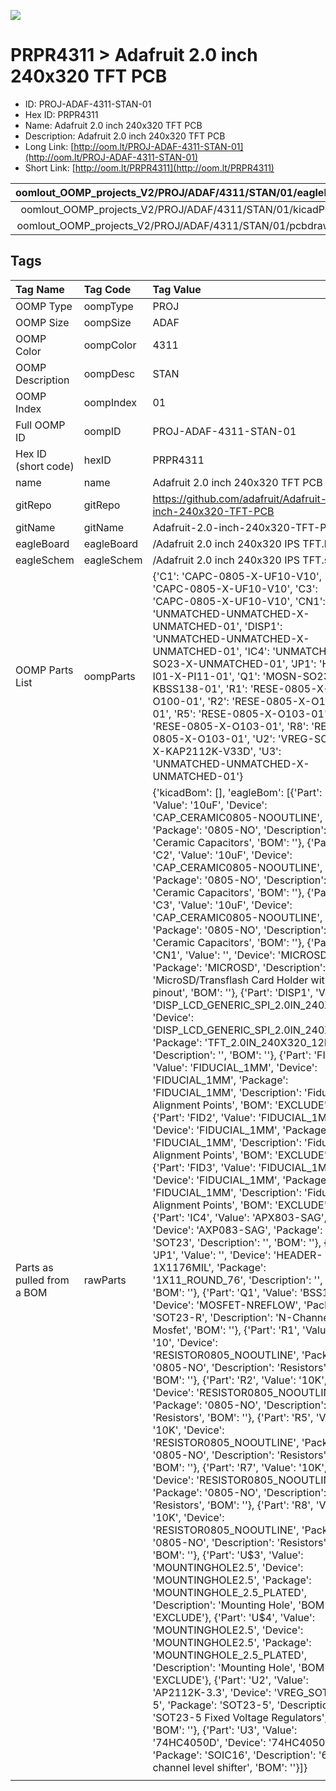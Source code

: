 


  
![][im]
# PRPR4311 > Adafruit 2.0 inch 240x320 TFT PCB

- ID: PROJ-ADAF-4311-STAN-01
- Hex ID: PRPR4311
- Name: Adafruit 2.0 inch 240x320 TFT PCB
- Description: Adafruit 2.0 inch 240x320 TFT PCB
- Long Link: [http://oom.lt/PROJ-ADAF-4311-STAN-01](http://oom.lt/PROJ-ADAF-4311-STAN-01)
- Short Link: [http://oom.lt/PRPR4311](http://oom.lt/PRPR4311)
  

|oomlout_OOMP_projects_V2/PROJ/ADAF/4311/STAN/01/eagleImage.png|oomlout_OOMP_projects_V2/PROJ/ADAF/4311/STAN/01/eagleSchemImage.png|oomlout_OOMP_projects_V2/PROJ/ADAF/4311/STAN/01/kicadPcb3dFront.png|oomlout_OOMP_projects_V2/PROJ/ADAF/4311/STAN/01/kicadPcb3dBack.png|
| :---: | :---: | :---: | :---: |
|oomlout_OOMP_projects_V2/PROJ/ADAF/4311/STAN/01/kicadPcb3d.png|oomlout_OOMP_projects_V2/PROJ/ADAF/4311/STAN/01/bomBack.png|oomlout_OOMP_projects_V2/PROJ/ADAF/4311/STAN/01/bomFront.png|oomlout_OOMP_projects_V2/PROJ/ADAF/4311/STAN/01/pcbdraw.svg|
|oomlout_OOMP_projects_V2/PROJ/ADAF/4311/STAN/01/pcbdrawBack.svg||||

## Tags
  

|Tag Name|Tag Code|Tag Value|
| :--- | :--- | :--- |
|OOMP Type|oompType|PROJ|
|OOMP Size|oompSize|ADAF|
|OOMP Color|oompColor|4311|
|OOMP Description|oompDesc|STAN|
|OOMP Index|oompIndex|01|
|Full OOMP ID|oompID|PROJ-ADAF-4311-STAN-01|
|Hex ID (short code)|hexID|PRPR4311|
|name|name|Adafruit 2.0 inch 240x320 TFT PCB|
|gitRepo|gitRepo|https://github.com/adafruit/Adafruit-2.0-inch-240x320-TFT-PCB|
|gitName|gitName|Adafruit-2.0-inch-240x320-TFT-PCB|
|eagleBoard|eagleBoard|/Adafruit 2.0 inch 240x320 IPS TFT.brd|
|eagleSchem|eagleSchem|/Adafruit 2.0 inch 240x320 IPS TFT.sch|
|OOMP Parts List|oompParts|{'C1': 'CAPC-0805-X-UF10-V10', 'C2': 'CAPC-0805-X-UF10-V10', 'C3': 'CAPC-0805-X-UF10-V10', 'CN1': 'UNMATCHED-UNMATCHED-X-UNMATCHED-01', 'DISP1': 'UNMATCHED-UNMATCHED-X-UNMATCHED-01', 'IC4': 'UNMATCHED-SO23-X-UNMATCHED-01', 'JP1': 'HEAD-I01-X-PI11-01', 'Q1': 'MOSN-SO23-X-KBSS138-01', 'R1': 'RESE-0805-X-O100-01', 'R2': 'RESE-0805-X-O103-01', 'R5': 'RESE-0805-X-O103-01', 'R7': 'RESE-0805-X-O103-01', 'R8': 'RESE-0805-X-O103-01', 'U2': 'VREG-SO235-X-KAP2112K-V33D', 'U3': 'UNMATCHED-UNMATCHED-X-UNMATCHED-01'}|
|Parts as pulled from a BOM|rawParts|{'kicadBom': [], 'eagleBom': [{'Part': 'C1', 'Value': '10uF', 'Device': 'CAP_CERAMIC0805-NOOUTLINE', 'Package': '0805-NO', 'Description': 'Ceramic Capacitors', 'BOM': ''}, {'Part': 'C2', 'Value': '10uF', 'Device': 'CAP_CERAMIC0805-NOOUTLINE', 'Package': '0805-NO', 'Description': 'Ceramic Capacitors', 'BOM': ''}, {'Part': 'C3', 'Value': '10uF', 'Device': 'CAP_CERAMIC0805-NOOUTLINE', 'Package': '0805-NO', 'Description': 'Ceramic Capacitors', 'BOM': ''}, {'Part': 'CN1', 'Value': '', 'Device': 'MICROSD', 'Package': 'MICROSD', 'Description': 'MicroSD/Transflash Card Holder with SPI pinout', 'BOM': ''}, {'Part': 'DISP1', 'Value': 'DISP_LCD_GENERIC_SPI_2.0IN_240X320', 'Device': 'DISP_LCD_GENERIC_SPI_2.0IN_240X320', 'Package': 'TFT_2.0IN_240X320_12P', 'Description': '', 'BOM': ''}, {'Part': 'FID1', 'Value': 'FIDUCIAL_1MM', 'Device': 'FIDUCIAL_1MM', 'Package': 'FIDUCIAL_1MM', 'Description': 'Fiducial Alignment Points', 'BOM': 'EXCLUDE'}, {'Part': 'FID2', 'Value': 'FIDUCIAL_1MM', 'Device': 'FIDUCIAL_1MM', 'Package': 'FIDUCIAL_1MM', 'Description': 'Fiducial Alignment Points', 'BOM': 'EXCLUDE'}, {'Part': 'FID3', 'Value': 'FIDUCIAL_1MM', 'Device': 'FIDUCIAL_1MM', 'Package': 'FIDUCIAL_1MM', 'Description': 'Fiducial Alignment Points', 'BOM': 'EXCLUDE'}, {'Part': 'IC4', 'Value': 'APX803-SAG', 'Device': 'AXP083-SAG', 'Package': 'SOT23', 'Description': '', 'BOM': ''}, {'Part': 'JP1', 'Value': '', 'Device': 'HEADER-1X1176MIL', 'Package': '1X11_ROUND_76', 'Description': '', 'BOM': ''}, {'Part': 'Q1', 'Value': 'BSS138', 'Device': 'MOSFET-NREFLOW', 'Package': 'SOT23-R', 'Description': 'N-Channel Mosfet', 'BOM': ''}, {'Part': 'R1', 'Value': '10', 'Device': 'RESISTOR0805_NOOUTLINE', 'Package': '0805-NO', 'Description': 'Resistors', 'BOM': ''}, {'Part': 'R2', 'Value': '10K', 'Device': 'RESISTOR0805_NOOUTLINE', 'Package': '0805-NO', 'Description': 'Resistors', 'BOM': ''}, {'Part': 'R5', 'Value': '10K', 'Device': 'RESISTOR0805_NOOUTLINE', 'Package': '0805-NO', 'Description': 'Resistors', 'BOM': ''}, {'Part': 'R7', 'Value': '10K', 'Device': 'RESISTOR0805_NOOUTLINE', 'Package': '0805-NO', 'Description': 'Resistors', 'BOM': ''}, {'Part': 'R8', 'Value': '10K', 'Device': 'RESISTOR0805_NOOUTLINE', 'Package': '0805-NO', 'Description': 'Resistors', 'BOM': ''}, {'Part': 'U$3', 'Value': 'MOUNTINGHOLE2.5', 'Device': 'MOUNTINGHOLE2.5', 'Package': 'MOUNTINGHOLE_2.5_PLATED', 'Description': 'Mounting Hole', 'BOM': 'EXCLUDE'}, {'Part': 'U$4', 'Value': 'MOUNTINGHOLE2.5', 'Device': 'MOUNTINGHOLE2.5', 'Package': 'MOUNTINGHOLE_2.5_PLATED', 'Description': 'Mounting Hole', 'BOM': 'EXCLUDE'}, {'Part': 'U2', 'Value': 'AP2112K-3.3', 'Device': 'VREG_SOT23-5', 'Package': 'SOT23-5', 'Description': 'SOT23-5 Fixed Voltage Regulators', 'BOM': ''}, {'Part': 'U3', 'Value': '74HC4050D', 'Device': '74HC4050D', 'Package': 'SOIC16', 'Description': '6-channel level shifter', 'BOM': ''}]}|
||||



[im]: PROJ/ADAF/4311/STAN/01/kicadPcb3d_450.png
